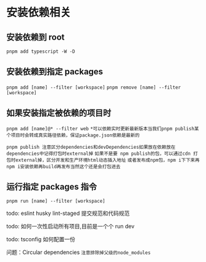 # 安装依赖相关

## 安装依赖到 root

`pnpm add typescript -W -D`

## 安装依赖到指定 packages

`pnpm add [name] --filter [workspace]`
`pnpm remove [name] --filter [workspace]`

## 如果安装指定被依赖的项目时

`pnpm add [name]@* --filter web`
`*可以依赖实时更新最新版本当我们pnpm publish某个项目时会转成真实路径依赖，保证package.json依赖是最新的`

`pnpm publish 注意区分dependencies和devDependencies如果放在依赖放在dependencies中记得打包时external掉`
`如果不是要 npm publish的包，可以通过cdn 打包时external掉，区分开发和生产环境html动态插入地址`
`或者发布成npm包，npm i下下来再npm i安装依赖再build再发布当然这个还是会打包进去`

## 运行指定 packages 指令

`pnpm run [name] --filter [workspace]`

todo: eslint husky lint-staged 提交规范和代码规范

todo: 如何一次性启动所有项目,目前是一个个 run dev

todo: tsconfig 如何配置一份

问题：Circular dependencies
`注意排除掉父级的node_modules`
